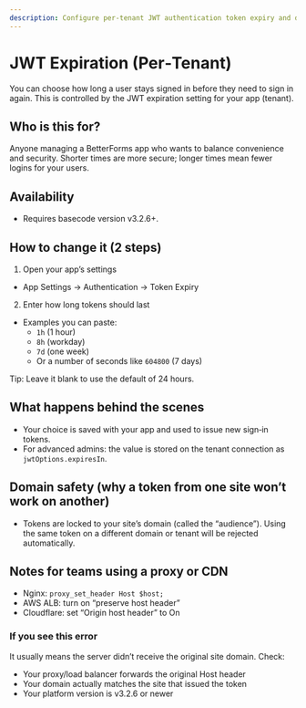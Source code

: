 ```yaml
---
description: Configure per-tenant JWT authentication token expiry and domain audience.
---
```


# JWT Expiration (Per‑Tenant)

You can choose how long a user stays signed in before they need to sign in again. This is controlled by the JWT expiration setting for your app (tenant).

## Who is this for?

Anyone managing a BetterForms app who wants to balance convenience and security. Shorter times are more secure; longer times mean fewer logins for your users.

## Availability

- Requires basecode version v3.2.6+.

## How to change it (2 steps)

1) Open your app’s settings
- App Settings → Authentication → Token Expiry

2) Enter how long tokens should last
- Examples you can paste:
  - `1h` (1 hour)
  - `8h` (workday)
  - `7d` (one week)
  - Or a number of seconds like `604800` (7 days)

Tip: Leave it blank to use the default of 24 hours.

## What happens behind the scenes

- Your choice is saved with your app and used to issue new sign‑in tokens.
- For advanced admins: the value is stored on the tenant connection as `jwtOptions.expiresIn`.

## Domain safety (why a token from one site won’t work on another)

- Tokens are locked to your site’s domain (called the “audience”). Using the same token on a different domain or tenant will be rejected automatically.

## Notes for teams using a proxy or CDN

- Nginx: `proxy_set_header Host $host;`
- AWS ALB: turn on “preserve host header”
- Cloudflare: set “Origin host header” to On

### If you see this error

It usually means the server didn’t receive the original site domain. Check:
- Your proxy/load balancer forwards the original Host header
- Your domain actually matches the site that issued the token
- Your platform version is v3.2.6 or newer




